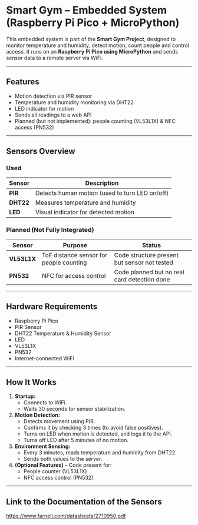 # Smart Gym – Embedded System (Raspberry Pi Pico + MicroPython)

This embedded system is part of the **Smart Gym Project**, designed to monitor temperature and humidity, detect motion, count people and control access. It runs on an **Raspberry Pi Pico using MicroPython** and sends sensor data to a remote server via WiFi.

---

## Features

-  Motion detection via PIR sensor
-  Temperature and humidity monitoring via DHT22
-  LED indicator for motion
-  Sends all readings to a web API
-  Planned (but not implemented): people counting (VL53L1X) & NFC access (PN532)

---

## Sensors Overview

### Used

| Sensor     | Description                        |
|------------|------------------------------------|
| **PIR**           | Detects human motion (used to turn LED on/off) |
| **DHT22**         | Measures temperature and humidity |
| **LED**           | Visual indicator for detected motion |

### Planned (Not Fully Integrated)

| Sensor     | Purpose                           | Status               |
|------------|-----------------------------------|----------------------|
| **VL53L1X**| ToF distance sensor for people counting | Code structure present but sensor not tested |
| **PN532**  | NFC for access control            | Code planned but no real card detection done |

---

## Hardware Requirements

- Raspberry Pi Pico
- PIR Sensor
- DHT22 Temperature & Humidity Sensor
- LED
- VL53L1X
- PN532 
- Internet-connected WiFi

---

## How It Works

1. **Startup:**
   - Connects to WiFi.
   - Waits 30 seconds for sensor stabilization.
2. **Motion Detection:**
   - Detects movement using PIR.
   - Confirms it by checking 3 times (to avoid false positives).
   - Turns on LED when motion is detected, and logs it to the API.
   - Turns off LED after 5 minutes of no motion.
3. **Environment Sensing:**
   - Every 3 minutes, reads temperature and humidity from DHT22.
   - Sends both values to the server.
4. **(Optional Features)** – Code present for:
   - People counter (VL53L1X)
   - NFC access control (PN532)

---

## Link to the Documentation of the Sensors

https://www.farnell.com/datasheets/2710950.pdf


